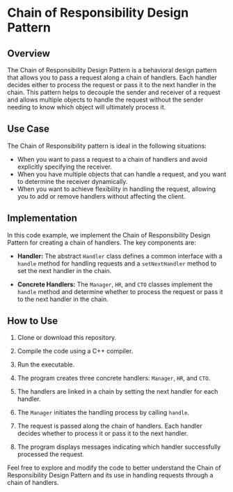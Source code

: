 # Chain of Responsibility Design Pattern

## Overview

The Chain of Responsibility Design Pattern is a behavioral design pattern that allows you to pass a request along a chain of handlers. Each handler decides either to process the request or pass it to the next handler in the chain. This pattern helps to decouple the sender and receiver of a request and allows multiple objects to handle the request without the sender needing to know which object will ultimately process it.

## Use Case

The Chain of Responsibility pattern is ideal in the following situations:

- When you want to pass a request to a chain of handlers and avoid explicitly specifying the receiver.
- When you have multiple objects that can handle a request, and you want to determine the receiver dynamically.
- When you want to achieve flexibility in handling the request, allowing you to add or remove handlers without affecting the client.

## Implementation

In this code example, we implement the Chain of Responsibility Design Pattern for creating a chain of handlers. The key components are:

- **Handler:** The abstract `Handler` class defines a common interface with a `handle` method for handling requests and a `setNextHandler` method to set the next handler in the chain.

- **Concrete Handlers:** The `Manager`, `HR`, and `CTO` classes implement the `handle` method and determine whether to process the request or pass it to the next handler in the chain.

## How to Use

1. Clone or download this repository.

2. Compile the code using a C++ compiler.

3. Run the executable.

4. The program creates three concrete handlers: `Manager`, `HR`, and `CTO`.

5. The handlers are linked in a chain by setting the next handler for each handler.

6. The `Manager` initiates the handling process by calling `handle`.

7. The request is passed along the chain of handlers. Each handler decides whether to process it or pass it to the next handler.

8. The program displays messages indicating which handler successfully processed the request.

Feel free to explore and modify the code to better understand the Chain of Responsibility Design Pattern and its use in handling requests through a chain of handlers.

